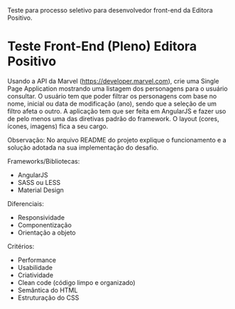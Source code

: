Teste para processo seletivo para desenvolvedor front-end da Editora Positivo.

# Teste Front-End (Pleno) Editora Positivo
Usando a API da Marvel (https://developer.marvel.com), crie uma Single Page Application mostrando uma listagem dos personagens para o usuário consultar. O usuário tem que poder filtrar os personagens com base no nome, inicial ou data de modificação (ano), sendo que a seleção de um filtro afeta o outro.  A aplicação tem que ser feita em AngularJS e fazer uso de pelo menos uma das diretivas padrão do framework. O layout (cores, ícones, imagens) fica a seu cargo. 

Observação: No arquivo README do projeto explique o funcionamento e a solução adotada na sua implementação do desafio.

Frameworks/Bibliotecas:
- AngularJS
- SASS ou LESS
- Material Design

Diferenciais:
- Responsividade
- Componentização
- Orientação a objeto

Critérios:
- Performance
- Usabilidade
- Criatividade
- Clean code (código limpo e organizado)
- Semântica do HTML
- Estruturação do CSS
